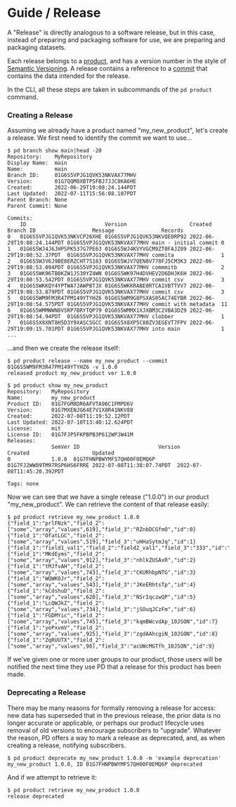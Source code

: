 # Guide / Release

A "Release" is directly analogous to a software release, but in this case,
instead of preparing and packaging software for use, we are preparing and
packaging datasets.

Each release belongs to a [product](/docs/guide/product), and has a version number
in the style of [Semantic Versioning](https://semver.org). A release contains a
reference to a [commit](/docs/guide/commit) that contains the data intended for the
release.

In the CLI, all these steps are taken in subcommands of the `pd product` command.

### Creating a Release

Assuming we already have a product named "my_new_product", let's create a
release. We first need to identify the commit we want to use...

```shell
$ pd branch show main|head -20
Repository:    MyRepository
Display Name:  main
Name:          main
Branch ID:     01G6S5VPJG1QVK53NKVAX77MHV
Version:       01G7QQM8XBTPSFBJ7JJC8KA6HE
Created:       2022-06-29T19:08:24.144PDT
Last Updated:  2022-07-11T15:56:08.107PDT
Parent Branch: None
Parent Commit: None

Commits:
    ID                         Version                    Created                    Branch ID                  Message               Records
0   01G6S5VPJG1QVK53NKVCP26XHE 01G6S5VPJG1QVK53NKVQE0RP92 2022-06-29T19:08:24.144PDT 01G6S5VPJG1QVK53NKVAX77MHV main - initial commit 0
1   01G6S5WJ4J6JHPSPK537G7PE63 01G6S5WJ4KVYVGCM9ZT0FAJZ09 2022-06-29T19:08:52.37PDT  01G6S5VPJG1QVK53NKVAX77MHV commita               1
2   01G6S5WJV6J9BE0ERZCHT7S183 01G6S5WJV7QEN8V778FJ5CM3K3 2022-06-29T19:08:53.094PDT 01G6S5VPJG1QVK53NKVAX77MHV commmitb              2
3   01G6S5WK96TB0KZW1JS30YZ4WN 01G6S5WK97H4DVHEV2D6DHJK6H 2022-06-29T19:08:53.542PDT 01G6S5VPJG1QVK53NKVAX77MHV commit csv            3
4   01G6S5WKKQY4YPTWA7JAWPBTJX 01G6S5WKKRABE0RTCA1VBTTVV7 2022-06-29T19:08:53.879PDT 01G6S5VPJG1QVK53NKVAX77MHV commit csv            3
5   01G6S5WM9FM3R47PM149YTYHZ6 01G6S5WM9G8PSXAS05AC74EYBR 2022-06-29T19:08:54.575PDT 01G6S5VPJG1QVK53NKVAX77MHV commit with metadata  11
6   01G6S5WMMWWN8VSRP7BRYTQP79 01G6S5WMMX1XJXBM3C2VBA3DZ9 2022-06-29T19:08:54.94PDT  01G6S5VPJG1QVK53NKVAX77MHV clobber               1
7   01G6S5X8XNT8H5D3Y9XASCSGCC 01G6S5X8XP5C80ZV3EGEVT7FPV 2022-06-29T19:09:15.701PDT 01G6S5VPJG1QVK53NKVAX77MHV into main             1
...
```
...and then we create the release itself:

```shell
$ pd product release --name my_new_product --commit 01G6S5WM9FM3R47PM149YTYHZ6 -v 1.0.0
released product my_new_product ver 1.0.0

$ pd product show my_new_product
Repository:   MyRepository
Name:         my_new_product
Product ID:   01G7FGM8DR6AFVTA96C1FMPD6V
Version:      01G7MXENJG64E7V1X8R41NKV88
Created:      2022-07-08T11:19:52.12PDT
Last Updated: 2022-07-10T13:40:12.624PDT
License:      mit
License ID:   01G7FJP5FKPBPB3P612WPJW41M
Releases:
              SemVer ID                         Version                    Created                    Updated
0             1.0.0  01G7FHNPBWYMFS7QH00F0EMQ6P 01G7FJ2WW89TM97RSP6HS6FRRE 2022-07-08T11:38:07.74PDT  2022-07-08T11:45:20.392PDT

Tags: none
```

Now we can see that we have a single release ("1.0.0") in our product
"my_new_product". We can retrieve the content of that release easily:

```shell
$ pd product retrieve my_new_product 1.0.0
{"field_1":"prlFNzk","field_2":["some","array","values",619],"field_3":"RZnbDCGfmO","id":0}
{"field_1":"OfatLGC","field_2":["some","array","values",519],"field_3":"uHHaSytmJq","id":1}
{"field_1":"field1_val1","field_2":"field2_val1","field_3":"333","id":"0"}
{"field_1":"MKdEyms","field_2":["some","array","values",912],"field_3":"nhlkZUSAxR","id":2}
{"field_1":"tMJfvAH","field_2":["some","array","values",743],"field_3":"CKURhbpNTG","id":3}
{"field_1":"WQWKOJr","field_2":["some","array","values",543],"field_3":"JKeERhtsTp","id":4}
{"field_1":"kCdshuD","field_2":["some","array","values",620],"field_3":"NSrIqczwQP","id":5}
{"field_1":"LcQWJkZ","field_2":["some","array","values",734],"field_3":"jSOuqJCzFm","id":6}
{"field_1":"FGDMYic","field_2":["some","array","values",745],"field_3":"kqmBWcvdAp_10JSON","id":7}
{"field_1":"yePxvmV","field_2":["some","array","values",925],"field_3":"zgdAAhcgiN_10JSON","id":8}
{"field_1":"ZqRUUTX","field_2":["some","array","values",98],"field_3":"acUWcMGTfh_10JSON","id":9}
```

If we've given one or more user groups to our product, those users will be
notified the next time they use PD that a release for this product has been
made.

### Deprecating a Release

There may be many reasons for formally removing a release for access: new data
has superseded that in the previous release, the prior data is no longer
accurate or applicable, or perhaps our product lifecycle uses removal of old
versions to encourage subscribers to "upgrade". Whatever the reason, PD offers
a way to mark a release as deprecated, and, as when creating a release,
notifying subscribers.

```shell
$ pd product deprecate my_new_product 1.0.0 -m 'example deprecation'
my_new_product 1.0.0, ID 01G7FHNPBWYMFS7QH00F0EMQ6P deprecated
```

And if we attempt to retrieve it:

```shell
$ pd product retrieve my_new_product 1.0.0
release deprecated
```
